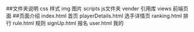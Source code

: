 ##文件夹说明
	css 		样式
	img			图片
	scripts		js文件夹
	vender		引用库
	views		前端页面
##页面介绍
	index.html				首页
	playerDetails.html		选手详情页
	ranking.html			排行
	rule.html				规则
	signUp.html				报名
	user.html				我的
